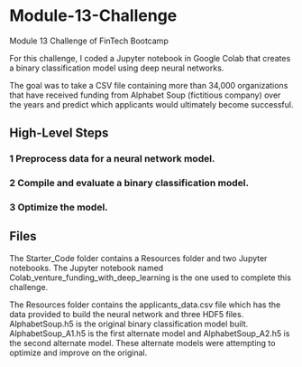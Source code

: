 # Module-13-Challenge
Module 13 Challenge of FinTech Bootcamp

For this challenge, I coded a Jupyter notebook in Google Colab that creates a binary classification model using deep neural networks.

The goal was to take a CSV file containing more than 34,000 organizations that have received funding from Alphabet Soup (fictitious company) over the years and predict which applicants would ultimately become successful.

## High-Level Steps

### 1 Preprocess data for a neural network model.
### 2 Compile and evaluate a binary classification model.
### 3 Optimize the model.

## Files 
The Starter_Code folder contains a Resources folder and two Jupyter notebooks. The Jupyter notebook named Colab_venture_funding_with_deep_learning is the one used to complete this challenge.

The Resources folder contains the applicants_data.csv file which has the data provided to build the neural network and three HDF5 files. AlphabetSoup.h5 is the original binary classification model built. AlphabetSoup_A1.h5 is the first alternate model and AlphabetSoup_A2.h5 is the second alternate model. These alternate models were attempting to optimize and improve on the original.